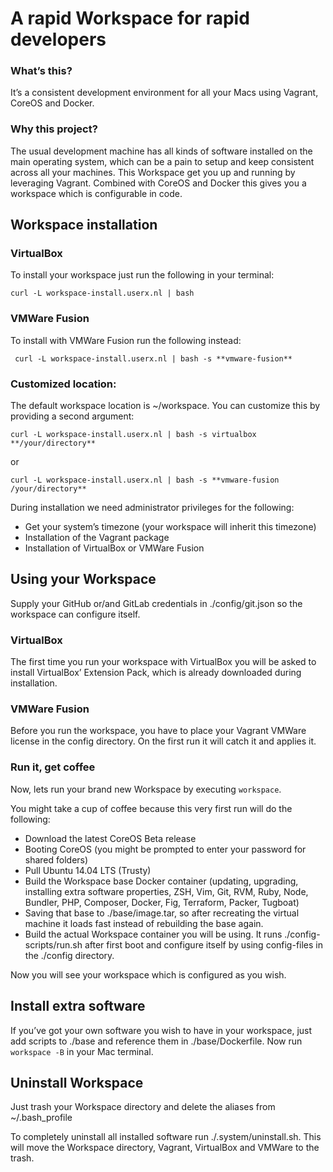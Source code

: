 # A rapid Workspace for rapid developers

### What’s this?
It’s a consistent development environment for all your Macs using Vagrant, CoreOS and Docker.

### Why this project?
The usual development machine has all kinds of software installed on the main operating system, which can be a pain to setup and keep consistent across all your machines. This Workspace get you up and running by leveraging Vagrant. Combined with CoreOS and Docker this gives you a workspace which is configurable in code.

## Workspace installation

### VirtualBox
To install your workspace just run the following in your terminal:

	curl -L workspace-install.userx.nl | bash

### VMWare Fusion
To install with VMWare Fusion run the following instead:

	 curl -L workspace-install.userx.nl | bash -s **vmware-fusion**

### Customized location:
The default workspace location is ~/workspace. You can customize this by providing a second argument:

	curl -L workspace-install.userx.nl | bash -s virtualbox **/your/directory**

or

	curl -L workspace-install.userx.nl | bash -s **vmware-fusion /your/directory**

During installation we need administrator privileges for the following:
- Get your system’s timezone (your workspace will inherit this timezone)
- Installation of the Vagrant package
- Installation of VirtualBox or VMWare Fusion

## Using your Workspace
Supply your GitHub or/and GitLab credentials in ./config/git.json so the workspace can configure itself.

### VirtualBox
The first time you run your workspace with VirtualBox you will be asked to install VirtualBox’ Extension Pack, which is already downloaded during installation.

### VMWare Fusion
Before you run the workspace, you have to place your Vagrant VMWare license in the config directory. On the first run it will catch it and applies it.

### Run it, get coffee
Now, lets run your brand new Workspace by executing `workspace`.

You might take a cup of coffee because this very first run will do the following:
- Download the latest CoreOS Beta release
- Booting CoreOS (you might be prompted to enter your password for shared folders)
- Pull Ubuntu 14.04 LTS (Trusty)
- Build the Workspace base Docker container (updating, upgrading, installing extra software properties, ZSH, Vim, Git, RVM, Ruby, Node,  Bundler, PHP, Composer, Docker, Fig, Terraform, Packer, Tugboat)
- Saving that base to ./base/image.tar, so after recreating the virtual machine it loads fast instead of rebuilding the base again.
- Build the actual Workspace container you will be using. It runs ./config-scripts/run.sh after first boot and configure itself by using config-files in the ./config directory.

Now you will see your workspace which is configured as you wish.

## Install extra software
If you’ve got your own software you wish to have in your workspace, just add scripts to ./base and reference them in ./base/Dockerfile. Now run `workspace -B` in your Mac terminal.

## Uninstall Workspace
Just trash your Workspace directory and delete the aliases from ~/.bash_profile

To completely uninstall all installed software run ./.system/uninstall.sh. This will move the Workspace directory, Vagrant, VirtualBox and VMWare to the trash.

##